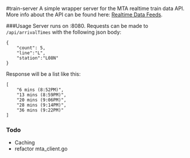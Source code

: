 #train-server
A simple wrapper server for the MTA realtime train data API. More info about the API can be found here: [Realtime Data Feeds](https://api.mta.info/#/landing).

###Usage
Server runs on :8080. Requests can be made to `/api/arrivalTimes` with the following json body:
```
{
    "count": 5,
    "line":"L",
    "station":"L08N"
}
```

Response will be a list like this:
```
[
    "6 mins (8:52PM)",
    "13 mins (8:59PM)",
    "20 mins (9:06PM)",
    "28 mins (9:14PM)",
    "36 mins (9:22PM)"
]
```

### Todo
- Caching
- refactor mta_client.go
